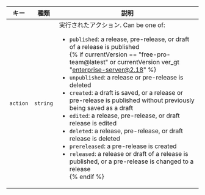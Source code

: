 | キー       | 種類       | 説明                                                                                                                                                                                                                                                                                                           |
| -------- | -------- | ------------------------------------------------------------------------------------------------------------------------------------------------------------------------------------------------------------------------------------------------------------------------------------------------------------ |
| `action` | `string` | 実行されたアクション. Can be one of:<ul><li>`published`: a release, pre-release, or draft of a release is published</li>{% if currentVersion == "free-pro-team@latest" or currentVersion ver_gt "enterprise-server@2.18" %}<li>`unpublished`: a release or pre-release is deleted</li><li>`created`: a draft is saved, or a release or pre-release is published without previously being saved as a draft</li><li>`edited`: a release, pre-release, or draft release is edited</li><li>`deleted`: a release, pre-release, or draft release is deleted</li><li>`prereleased`: a pre-release is created</li><li>`released`: a release or draft of a release is published, or a pre-release is changed to a release</li>{% endif %} |